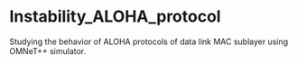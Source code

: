 # Instability_ALOHA_protocol
 Studying the behavior of ALOHA protocols of data link MAC sublayer using OMNeT++ simulator.

